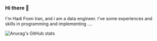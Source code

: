 ### Hi there 👋

<!--
**rahjooh/rahjooh** is a ✨ _special_ ✨ repository because its `README.md` (this file) appears on your GitHub profile.

Here are some ideas to get you started:

- 🔭 I’m currently working on ...
- 🌱 I’m currently learning ...
- 👯 I’m looking to collaborate on ...
- 🤔 I’m looking for help with ...
- 💬 Ask me about ...
- 📫 How to reach me: ...
- 😄 Pronouns: ...
- ⚡ Fun fact: ...
-->
 I'm Hadi From Iran, and i am a data engineer. I've some experiences and skills in programming and implementing ....
 
 ![Anurag's GitHub stats](https://github-readme-stats.vercel.app/api?username=rahjooh&hide=contribs,prs)

